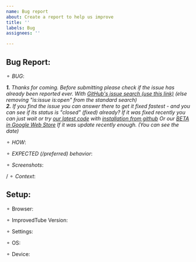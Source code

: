 ```yaml
---
name: Bug report
about: Create a report to help us improve
title: ''
labels: Bug
assignees: ''

---
```


## Bug Report:
 ⚬ *BUG*:  
<!-- (a clear & concise description of what the bug is) -->

<!-- (now please click "PREVIEW" , to understand the template with html comments) -->

_**1.**  Thanks for coming. Before submitting please check if the issue has already been reported ever. With  [GitHub's issue search (use this link)](https://github.com/ImprovedTube/ImprovedTube/issues?q=)  (else removing "is:issue is:open" from the standard search)     
**2.** If you find the issue you can answer there to get it fixed fastest - and you can see if its status is  "closed" (fixed) already?   If it was fixed recently you can just wait or try [our latest code](https://github.com/ImprovedTube/ImprovedTube/archive/master.zip)  with [installation from github](https://github.com/ImprovedTube/ImprovedTube#installation-from-github)   Or our  [BETA in Google Web Store](https://chrome.google.com/webstore/detail/improvedtube/lodjfjlkodalimdjgncejhkadjhacgki) If it was update recently enough. (You can see the date)_

 ⚬ *HOW*:  
<!-- Steps to **reproduce** the Bug -->
 
⚬ *EXPECTED (/preferred) behavior*:
 
 ⚬ *Screenshots*:                    
 <!-- (maybe) -->   
/  ⚬ *Context*:                         
<!-- (Additional context maybe)  --> 

##  Setup:     
<!-- Maybe fill in your  **details**:  -->

⚬ Browser:  
<!--  [e.g.  Chromium 83.0.4103.116  / Firefox / Safari / ...] -->

 ⚬  ImprovedTube Version:   
<!--  [e.g. ImprovedTube 3.21  You can find it at the ⋮ icon>settings>version]   -->
 
 ⚬ Settings:  
<!--  Attach exported settings  `(ImprovedTube -> Settings -> Backup & reset -> Export settings)`  -->

 ⚬   OS:  
 <!--  [e.g. Linux Ubuntu 16 /  Windows 7 / Mac OSX /  iOS ]  -->

 ⚬   Device:   
<!--  [if applicable e.g. iPhone4] -->
